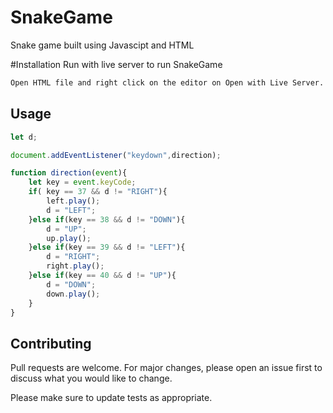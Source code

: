 # SnakeGame
Snake game built using Javascipt and HTML

#Installation
Run with live server to run SnakeGame


```bash
Open HTML file and right click on the editor on Open with Live Server.
```

## Usage

```Javascript 
let d;

document.addEventListener("keydown",direction);

function direction(event){
    let key = event.keyCode;
    if( key == 37 && d != "RIGHT"){
        left.play();
        d = "LEFT";
    }else if(key == 38 && d != "DOWN"){
        d = "UP";
        up.play();
    }else if(key == 39 && d != "LEFT"){
        d = "RIGHT";
        right.play();
    }else if(key == 40 && d != "UP"){
        d = "DOWN";
        down.play();
    }
}
```

## Contributing
Pull requests are welcome. For major changes, please open an issue first to discuss what you would like to change.

Please make sure to update tests as appropriate.
